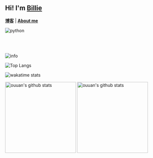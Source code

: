 

## Hi!  I'm [Billie](https://billie52707.cn) 
<strong><a href="https://www.cnblogs.com/billie52707">博客</a></strong> |
  <strong><a href="https://billie52707.cn/about/">About me</a></strong>  
<!--
Here are some ideas to get you started:

- 🔭 I’m currently working on ...
- 🌱 I’m currently learning ...
- 👯 I’m looking to collaborate on ...
- 🤔 I’m looking for help with ...
- 💬 Ask me about ...
- 📫 How to reach me: ...
- 😄 Pronouns: ...
- ⚡ Fun fact: ...
-->
<img alt="python" align="left" src="https://img.shields.io/badge/-Python-blue?style=flat-square&logo=python&logoColor=yellow" />
<br><br><br><br>

![info](https://github-readme-stats.vercel.app/api?username=chenxuefan&show_icons=true&count_private=true&hide=prs&theme=vue&custom_title=💕%20Github%20Stats&count_private=true)

![Top Langs](https://github-readme-stats.vercel.app/api/top-langs/?username=chenxuefan&layout=compact&card_width=445&custom_title=😊%20Used%20Languages&langs_count=10)

![wakatime stats](https://github-readme-stats.vercel.app/api/wakatime?username=chenxuefan&custom_title=🎲%20Week%20Stats)

<p align="left">          
<img alt="ouuan's github stats" height='230' src="https://github-readme-stats.vercel.app/api?username=chenxuefan&show_icons=true&include_all_commits=true">
<img alt="ouuan's github stats" height='230' src="https://github-readme-stats.vercel.app/api/top-langs/?username=chenxuefan">
</p> 

